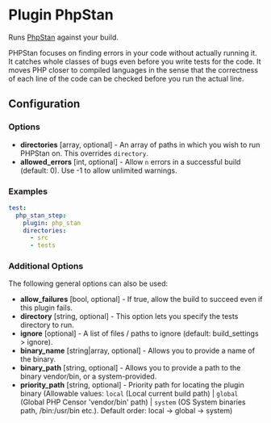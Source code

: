Plugin PhpStan
==============

Runs [PhpStan](https://github.com/phpstan/phpstan) against your build.

PHPStan focuses on finding errors in your code without actually running it. It catches whole classes of bugs even 
before you write tests for the code. It moves PHP closer to compiled languages in the sense that the correctness 
of each line of the code can be checked before you run the actual line.

Configuration
-------------

### Options

* **directories** [array, optional] - An array of paths in which you wish to run PHPStan on. This overrides  `directory`.
* **allowed_errors** [int, optional] - Allow `n` errors in a successful build (default: 0). 
  Use -1 to allow unlimited warnings.
  
### Examples

```yml
test:
  php_stan_step:
    plugin: php_stan
    directories:
      - src
      - tests
```

### Additional Options

The following general options can also be used: 

* **allow_failures** [bool, optional] - If true, allow the build to succeed even if this plugin fails.
* **directory** [string, optional] - This option lets you specify the tests directory to run.
* **ignore** [optional] - A list of files / paths to ignore (default: build_settings > ignore).
* **binary_name** [string|array, optional] - Allows you to provide a name of the binary.
* **binary_path** [string, optional] - Allows you to provide a path to the binary vendor/bin, or a system-provided.
* **priority_path** [string, optional] - Priority path for locating the plugin binary (Allowable values: 
  `local` (Local current build path) | 
  `global` (Global PHP Censor 'vendor/bin' path) |
  `system` (OS System binaries path, /bin:/usr/bin etc.). 
  Default order: local -> global -> system)
